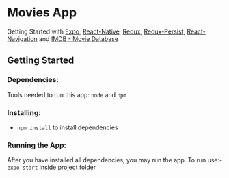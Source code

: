 # Movies App
Getting Started with [Expo](https://docs.expo.dev/), [React-Native](https://facebook.github.io/react-native/), [Redux](https://redux.js.org/), [Redux-Persist](https://github.com/rt2zz/redux-persist), [React-Navigation](https://reactnavigation.org/) and [IMDB - Movie Database](https://rapidapi.com/apidojo/api/imdb8/)

## Getting Started

### Dependencies:
Tools needed to run this app: `node` and `npm`

### Installing:
* `npm install` to install dependencies

### Running the App:
After you have installed all dependencies, you may run the app.
To run use:- `expo start` inside project folder
